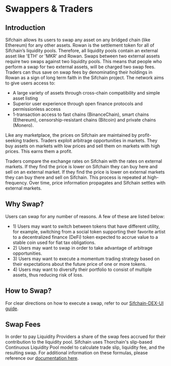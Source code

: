 # Swappers & Traders

## Introduction

Sifchain allows its users to swap any asset on any bridged chain \(like Ethereum\) for any other assets. Rowan is the settlement token for all of Sifchain’s liquidity pools. Therefore, all liquidity pools contain an external asset like 'ETH' or 'MKR' and Rowan. Swaps between two external assets require two swaps against two liquidity pools. This means that people who perform a swap for two external assets, will be charged two swap fees. Traders can thus save on swap fees by denominating their holdings in Rowan as a sign of long term faith in the Sifchain project. The network aims to give users access to:

* A large variety of assets through cross-chain compatibility and simple asset listing
* Superior user experience through open finance protocols and permissionless access
* 1-transaction access to fast chains \(BinanceChain\), smart chains \(Ethereum\), censorship-resistant chains \(Bitcoin\) and private chains \(Monero\).

Like any marketplace, the prices on Sifchain are maintained by profit-seeking traders. Traders exploit arbitrage opportunities in markets. They buy assets on markets with low prices and sell them on markets with high prices. This earns them a profit.

Traders compare the exchange rates on Sifchain with the rates on external markets. If they find the price is lower on Sifchain they can buy here and sell on an external market. If they find the price is lower on external markets they can buy there and sell on Sifchain. This process is repeated at high-frequency. Over time, price information propagates and Sifchain settles with external markets.

## Why Swap?

Users can swap for any number of reasons. A few of these are listed below:

* 1\) Users may want to switch between tokens that have different utility, for example, switching from a social token supporting their favorite artist to a decentralized finance \(DeFi\) token expected to accrue value to a stable coin used for fiat tax obligations. 
* 2\) Users may want to swap in order to take advantage of arbitrage opportunities. 
* 3\) Users may want to execute a momentum trading strategy based on their expectations about the future price of one or more tokens. 
* 4\) Users may want to diversify their portfolio to consist of multiple assets, thus reducing risk of loss.

## How to Swap?

For clear directions on how to execute a swap, refer to our [Sifchain-DEX-UI guide](https://docs.sifchain.finance/resources/sifchain-dex-ui). 

## Swap Fees

In order to pay Liquidity Providers a share of the swap fees accrued for their contribution to the liquidity pool. Sifchain uses Thorchain's slip-based Continuous Liquidity Pool model to calculate trade slip, liquidity fee, and the resulting swap. For additional information on these formulas, please reference our [documentation here](https://github.com/Sifchain/sifnode/blob/develop/docs/clp/Liquidity%20Pools%20Architecture.md).

